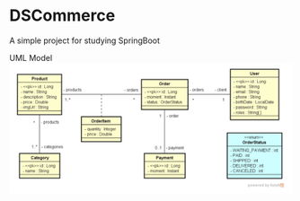 # DSCommerce
A simple project for studying SpringBoot

UML Model
![UML Model](diagrams/01UMLModel.png)